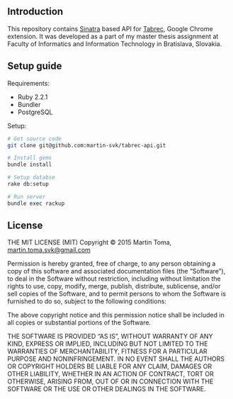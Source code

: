 ## Introduction
This repository contains [Sinatra](http://www.sinatrarb.com) based API for [Tabrec](https://github.com/martin-svk/tabrec),
Google Chrome extension. It was developed as a part of my master thesis assignment at Faculty of Informatics
and Information Technology in Bratislava, Slovakia.

## Setup guide

Requirements:

* Ruby 2.2.1
* Bundler
* PostgreSQL

Setup:

```Bash
# Get source code
git clone git@github.com:martin-svk/tabrec-api.git

# Install gems
bundle install

# Setup databse
rake db:setup

# Run server
bundle exec rackup
```

## License
THE MIT LICENSE (MIT) Copyright © 2015 Martin Toma, martin.toma.svk@gmail.com

Permission is hereby granted, free of charge, to any person obtaining a copy of this software and associated documentation
files (the “Software”), to deal in the Software without restriction, including without limitation the rights to use, copy,
modify, merge, publish, distribute, sublicense, and/or sell copies of the Software, and to permit persons to whom the
Software is furnished to do so, subject to the following conditions:

The above copyright notice and this permission notice shall be included in all copies or substantial portions of the Software.

THE SOFTWARE IS PROVIDED “AS IS”, WITHOUT WARRANTY OF ANY KIND, EXPRESS OR IMPLIED, INCLUDING BUT NOT LIMITED TO THE WARRANTIES
OF MERCHANTABILITY, FITNESS FOR A PARTICULAR PURPOSE AND NONINFRINGEMENT. IN NO EVENT SHALL THE AUTHORS OR COPYRIGHT HOLDERS BE
LIABLE FOR ANY CLAIM, DAMAGES OR OTHER LIABILITY, WHETHER IN AN ACTION OF CONTRACT, TORT OR OTHERWISE, ARISING FROM, OUT OF OR
IN CONNECTION WITH THE SOFTWARE OR THE USE OR OTHER DEALINGS IN THE SOFTWARE.
